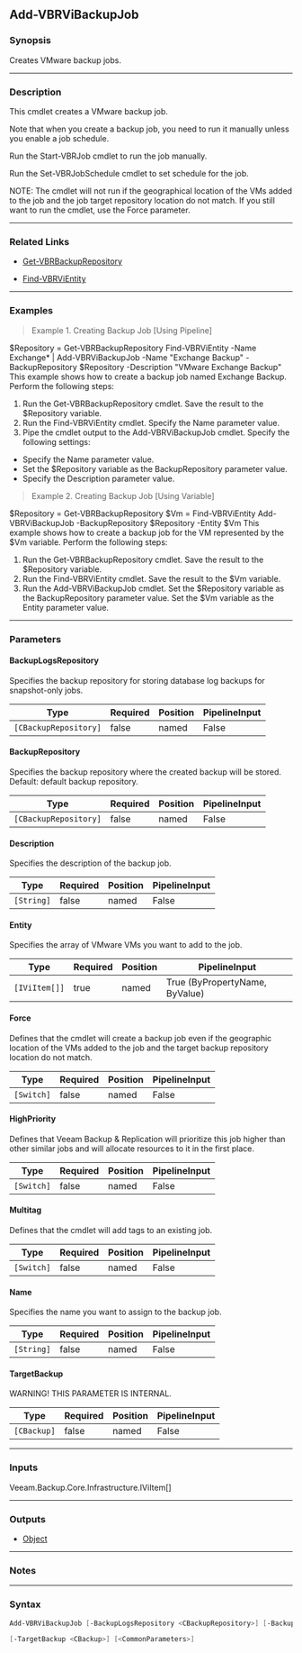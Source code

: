 Add-VBRViBackupJob
------------------

### Synopsis
Creates VMware backup jobs.

---

### Description

This cmdlet creates a VMware backup job.

Note that when you create a backup job, you need to run it manually unless you enable a job schedule.

Run the Start-VBRJob cmdlet to run the job manually.

Run the Set-VBRJobSchedule cmdlet to set schedule for the job.

NOTE: The cmdlet will not run if the geographical location of the VMs added to the job and the job target repository location do not match. If you still want to run the cmdlet, use the Force parameter.

---

### Related Links
* [Get-VBRBackupRepository](Get-VBRBackupRepository)

* [Find-VBRViEntity](Find-VBRViEntity)

---

### Examples
> Example 1. Creating Backup Job [Using Pipeline]

$Repository = Get-VBRBackupRepository
Find-VBRViEntity -Name Exchange* | Add-VBRViBackupJob -Name "Exchange Backup" -BackupRepository $Repository -Description "VMware Exchange Backup"
This example shows how to create a backup job named Exchange Backup.
Perform the following steps:
1. Run the Get-VBRBackupRepository cmdlet. Save the result to the $Repository variable.
2. Run the Find-VBRViEntity cmdlet. Specify the Name parameter value.
3. Pipe the cmdlet output to the Add-VBRViBackupJob cmdlet. Specify the following settings:
- Specify the Name parameter value.
- Set the $Repository variable as the BackupRepository parameter value.
- Specify the Description parameter value.
> Example 2. Creating Backup Job [Using Variable]

$Repository = Get-VBRBackupRepository
$Vm = Find-VBRViEntity
Add-VBRViBackupJob -BackupRepository $Repository -Entity $Vm
This example shows how to create a backup job for the VM represented by the $Vm variable.
Perform the following steps:
1. Run the Get-VBRBackupRepository cmdlet. Save the result to the $Repository variable.
2. Run the Find-VBRViEntity cmdlet. Save the result to the $Vm variable.
3. Run the Add-VBRViBackupJob cmdlet. Set the $Repository variable as the BackupRepository parameter value. Set the $Vm variable as the Entity parameter value.

---

### Parameters
#### **BackupLogsRepository**
Specifies the backup repository for storing database log backups for snapshot-only jobs.

|Type                 |Required|Position|PipelineInput|
|---------------------|--------|--------|-------------|
|`[CBackupRepository]`|false   |named   |False        |

#### **BackupRepository**
Specifies the backup repository where the created backup will be stored. Default: default backup repository.

|Type                 |Required|Position|PipelineInput|
|---------------------|--------|--------|-------------|
|`[CBackupRepository]`|false   |named   |False        |

#### **Description**
Specifies the description of the backup job.

|Type      |Required|Position|PipelineInput|
|----------|--------|--------|-------------|
|`[String]`|false   |named   |False        |

#### **Entity**
Specifies the array of VMware VMs you want to add to the job.

|Type         |Required|Position|PipelineInput                 |
|-------------|--------|--------|------------------------------|
|`[IViItem[]]`|true    |named   |True (ByPropertyName, ByValue)|

#### **Force**
Defines that the cmdlet will create a backup job even if the geographic location of the VMs added to the job and the target backup repository location do not match.

|Type      |Required|Position|PipelineInput|
|----------|--------|--------|-------------|
|`[Switch]`|false   |named   |False        |

#### **HighPriority**
Defines that Veeam Backup & Replication will prioritize this job higher than other similar jobs and will allocate resources to it in the first place.

|Type      |Required|Position|PipelineInput|
|----------|--------|--------|-------------|
|`[Switch]`|false   |named   |False        |

#### **Multitag**
Defines that the cmdlet will add tags to an existing job.

|Type      |Required|Position|PipelineInput|
|----------|--------|--------|-------------|
|`[Switch]`|false   |named   |False        |

#### **Name**
Specifies the name you want to assign to the backup job.

|Type      |Required|Position|PipelineInput|
|----------|--------|--------|-------------|
|`[String]`|false   |named   |False        |

#### **TargetBackup**
WARNING! THIS PARAMETER IS INTERNAL.

|Type       |Required|Position|PipelineInput|
|-----------|--------|--------|-------------|
|`[CBackup]`|false   |named   |False        |

---

### Inputs
Veeam.Backup.Core.Infrastructure.IViItem[]

---

### Outputs
* [Object](https://learn.microsoft.com/en-us/dotnet/api/System.Object)

---

### Notes

---

### Syntax
```PowerShell
Add-VBRViBackupJob [-BackupLogsRepository <CBackupRepository>] [-BackupRepository <CBackupRepository>] [-Description <String>] -Entity <IViItem[]> [-Force] [-HighPriority] [-Multitag] [-Name <String>] 
```
```PowerShell
[-TargetBackup <CBackup>] [<CommonParameters>]
```
